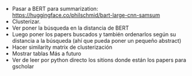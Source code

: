 - Pasar a BERT para summarization: https://huggingface.co/philschmid/bart-large-cnn-samsum
- Clusterizar. 
- Ver poner la búsqueda en la distancia de BERT
- Luego poner los papers buscados y también ordenarlos según su distancia a la búsqueda (ahí que pueda poner un pequeño abstract)
- Hacer similarity matrix de clusterización
- Mostrar tablas
Más a futuro
- Ver de leer por python directo los sitions donde están los papers para gscholar
